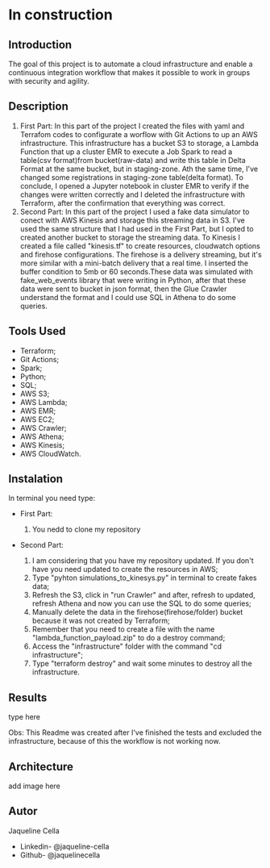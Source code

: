 # In construction
## Introduction
 
 The goal of this project is to automate a cloud infrastructure and enable a continuous integration workflow that makes it possible to work in groups with security and agility.
 
## Description

1) First Part: In this part of the project I created the files with yaml and Terrafom codes to configurate a worflow with Git Actions to up an AWS infrastructure. This infrastructure has a bucket S3 to storage, a Lambda Function that up a cluster EMR to execute a Job Spark to read a table(csv format)from bucket(raw-data) and write this table in Delta Format at the same bucket, but in staging-zone. Ath the same time, I've changed some registrations in staging-zone table(delta format). To conclude, I opened a Jupyter notebook in cluster EMR to verify if the changes were written correctly and I deleted the infrastructure with Terraform, after the confirmation that everything was correct.
2) Second Part: In this part of the project I used a fake data simulator to conect with AWS Kinesis and storage this streaming data in S3. I've used the same structure that I had used in the First Part, but I opted to created another bucket to storage the streaming data. To Kinesis I created a file called "kinesis.tf" to create resources, cloudwatch options and firehose configurations. The firehose is a delivery streaming, but it's more similar with a mini-batch delivery that a real time. I inserted the buffer condition to 5mb or 60 seconds.These data was simulated with fake_web_events library that were writing in Python, after that these data were sent to bucket in json format, then the Glue Crawler understand the format and I could use SQL in Athena to do some queries.

## Tools Used 

* Terraform;
* Git Actions;
* Spark;
* Python;
* SQL;
* AWS S3;
* AWS Lambda;
* AWS EMR;
* AWS EC2;
* AWS Crawler;
* AWS Athena;
* AWS Kinesis;
* AWS CloudWatch.

## Instalation

In terminal you need type:
* First Part:
  1) You nedd to clone my repository



* Second Part:
  1) I am considering that you have my repository updated. If you don't have you need updated to create the resources in AWS;
  2) Type "pyhton simulations_to_kinesys.py" in terminal to create fakes data;
  3) Refresh the S3, click in "run Crawler" and after, refresh to updated, refresh Athena and now you can use the SQL to do some queries;
  4) Manually delete the data in the firehose(firehose/folder) bucket because it was not created by Terraform;
  5) Remember that you need to create a file with the name "lambda_function_payload.zip" to do a destroy command; 
  6) Access the "infrastructure" folder with the command "cd infrastructure";
  7) Type "terraform destroy" and wait some minutes to destroy all the infrastructure.  

## Results

type here

Obs: This Readme was created after I've finished the tests and excluded the infrastructure, because of this the workflow is not working now.

## Architecture

add image here
 
 
## Autor

Jaqueline Cella

* Linkedin- @jaqueline-cella
* Github- @jaquelinecella

